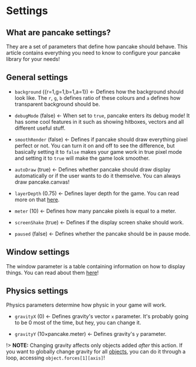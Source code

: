 # Settings

## What are pancake settings?

They are a set of parameters that define how pancake should behave. This article contains everything you need to know to configure your pancake library for your needs!

## General settings

* `background` ({r=1,g=1,b=1,a=1}) <- Defines how the background should look like. The `r`, `g`, `b` defines ratio of these colours and `a` defines how transparent background should be.

* `debugMode` (false) <- When set to `true`, pancake enters its debug mode! It has some cool features in it such as showing hitboxes, vectors and all different useful stuff.

* `smoothRender` (false) <- Defines if pancake should draw everything pixel perfect or not. You can turn it on and off to see the difference, but basically setting it to `false` makes your game work in true pixel mode and setting it to `true` will make the game look smoother.

* `autoDraw` (true) <- Defines whether pancake should draw display automatically or if the user wants to do it themselve. You can always draw pancake.canvas!

* `layerDepth` (0.75) <- Defines layer depth for the game. You can read more on that [here](/documentation/topics/layers).

* `meter` (10) <- Defines how many pancake pixels is equal to a meter.

* `screenShake` (true) <- Defines if the display screen shake should work.

* `paused` (false) <- Defines whether the pancake should be in pause mode.

## Window settings

The window parameter is a table containing information on how to display things. You can read about them [here](/documentation/topics/pancake_canvas?id=attributes)!
## Physics settings

Physics parameters determine how physic in your game will work.

* `gravityX` (0) <- Defines gravity's vector `x` parameter. It's probably going to be 0 most of the time, but hey, you can change it.

* `gravityY` (10×pancake.meter) <- Defines gravity's `y` parameter.

!> **NOTE:** Changing gravity affects only objects added *after* this action. If you want to globally change gravity for all [objects](/documentation/topics/objects), you can do it through a loop, accessing `object.forces[1][axis]`!
